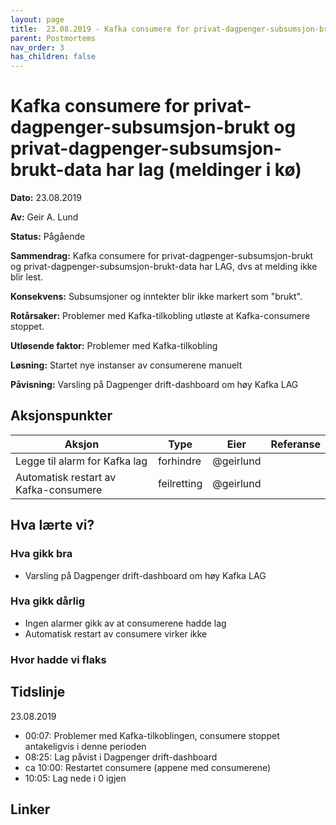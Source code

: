 ```yaml
---
layout: page
title:  23.08.2019 - Kafka consumere for privat-dagpenger-subsumsjon-brukt og privat-dagpenger-subsumsjon-brukt-data har lag (meldinger i kø)
parent: Postmortems
nav_order: 3
has_children: false
---
```


# Kafka consumere for privat-dagpenger-subsumsjon-brukt og privat-dagpenger-subsumsjon-brukt-data har lag (meldinger i kø)

**Dato:** 23.08.2019

**Av:** Geir A. Lund

**Status:** Pågående

**Sammendrag:** Kafka consumere for privat-dagpenger-subsumsjon-brukt og privat-dagpenger-subsumsjon-brukt-data har LAG, dvs at melding ikke blir lest. 

**Konsekvens:** Subsumsjoner og inntekter blir ikke markert som "brukt". 

**Rotårsaker:** Problemer med Kafka-tilkobling utløste at Kafka-consumere stoppet. 

**Utløsende faktor:**  Problemer med Kafka-tilkobling 

**Løsning:**  Startet nye instanser av consumerene manuelt

**Påvisning:** Varsling på Dagpenger drift-dashboard om høy Kafka LAG

## Aksjonspunkter

| Aksjon | Type | Eier | Referanse |
| ------ | ---- | ---- | --- |
| Legge til alarm for Kafka lag | forhindre | @geirlund |  |
| Automatisk restart av Kafka-consumere | feilretting | @geirlund  |  |



## Hva lærte vi?

### Hva gikk bra

-  Varsling på Dagpenger drift-dashboard om høy Kafka LAG

### Hva gikk dårlig

- Ingen alarmer gikk av at consumerene hadde lag
- Automatisk restart av consumere virker ikke


### Hvor hadde vi flaks


## Tidslinje

23.08.2019


- 00:07: Problemer med Kafka-tilkoblingen, consumere stoppet antakeligvis i denne perioden
- 08:25: Lag påvist i Dagpenger drift-dashboard 
- ca 10:00: Restartet consumere (appene med consumerene)
- 10:05: Lag nede i 0 igjen 

## Linker